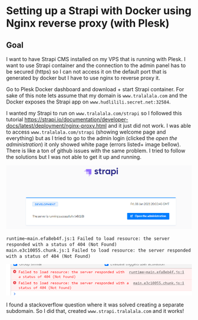# Setting up a Strapi with Docker using Nginx reverse proxy (with Plesk)

## Goal
I want to have Strapi CMS installed on my VPS that is running with Plesk. I want to use Strapi container and the connection to the admin panel has to be secured (https) so I can not access it on the default port that is generated by docker but I have to use nginx to reverse proxy it. 

Go to Plesk Docker dashboard and download + start Strapi container. For sake of this note lets assume that my domain is `www.tralalala.com` and the Docker exposes the Strapi app on `www.hudlilili.secret.net:32584`.

I wanted my Strapi to run on `www.tralalala.com/strapi` so I followed this tutorial <https://strapi.io/documentation/developer-docs/latest/deployment/nginx-proxy.html> and it just did not work. I was able to access `www.tralalala.com/strapi` (showing welcome page and everything) but as I tried to go to the admin login (clicked the *open the administration*) it only showed white page (errors listed+ image bellow). There is like a ton of github issues with the same problem. I tried to follow the solutions but I was not able to get it up and running.

![strapi admin not loading](../assets/strapi-welcome-page.PNG)

```
runtime~main.efa8eb4f.js:1 Failed to load resource: the server responded with a status of 404 (Not Found)
main.e3c10055.chunk.js:1 Failed to load resource: the server responded with a status of 404 (Not Found)
```
![strapi admin not loading](../assets/strapi-admin-login-problem.PNG)


I found a stackoverflow question where it was solved creating a separate subdomain. So I did that, created `www.strapi.tralalala.com` and it works!